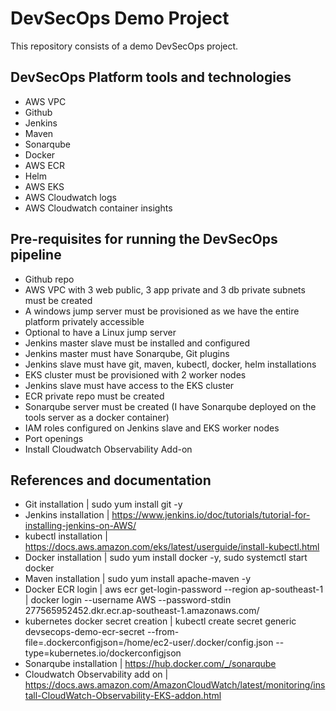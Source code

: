 
# DevSecOps Demo Project

This repository consists of a demo DevSecOps project.


## DevSecOps Platform tools and technologies

 - AWS VPC
 - Github
 - Jenkins 
 - Maven
 - Sonarqube
 - Docker
 - AWS ECR
 - Helm
 - AWS EKS
 - AWS Cloudwatch logs
 - AWS Cloudwatch container insights

## Pre-requisites for running the DevSecOps pipeline

- Github repo
- AWS VPC with 3 web public, 3 app private and 3 db private subnets must be created
- A windows jump server must be provisioned as we have the entire platform privately accessible
- Optional to have a Linux jump server 
- Jenkins master slave must be installed and configured
- Jenkins master must have Sonarqube, Git plugins
- Jenkins slave must have git, maven, kubectl, docker, helm installations
- EKS cluster must be provisioned with 2 worker nodes
- Jenkins slave must have access to the EKS cluster
- ECR private repo must be created 
- Sonarqube server must be created (I have Sonarqube deployed on the tools server as a docker container)
- IAM roles configured on Jenkins slave and EKS worker nodes
- Port openings
- Install Cloudwatch Observability Add-on 

## References and documentation

- Git installation | sudo yum install git -y
- Jenkins installation | https://www.jenkins.io/doc/tutorials/tutorial-for-installing-jenkins-on-AWS/
- kubectl installation | https://docs.aws.amazon.com/eks/latest/userguide/install-kubectl.html
- Docker installation | sudo yum install docker -y, sudo systemctl start docker
- Maven installation | sudo yum install apache-maven -y
- Docker ECR login | aws ecr get-login-password --region ap-southeast-1 | docker login --username AWS --password-stdin 277565952452.dkr.ecr.ap-southeast-1.amazonaws.com/
- kubernetes docker secret creation | kubectl create secret generic devsecops-demo-ecr-secret     --from-file=.dockerconfigjson=/home/ec2-user/.docker/config.json     --type=kubernetes.io/dockerconfigjson
- Sonarqube installation | https://hub.docker.com/_/sonarqube
- Cloudwatch Observability add on | https://docs.aws.amazon.com/AmazonCloudWatch/latest/monitoring/install-CloudWatch-Observability-EKS-addon.html
